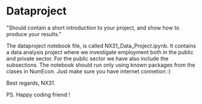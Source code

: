 # Dataproject

"Should contain a short introduction to your project, and show how to produce your results."

The dataproject notebook file, is called NX31_Data_Project.ipynb.
It contains a data analysis project where we investigate employment both in the public and private sector.
For the public sector we have also include the subsections.
The notebook should run only using known packages from the clases in NumEcon. 
Just make sure you have internet connetion :)

Best regards, NX31.

PS. Happy coding friend !
